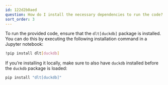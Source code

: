 ```yaml
---
id: 122d2b0aed
question: How do I install the necessary dependencies to run the code?
sort_order: 3
---
```


To run the provided code, ensure that the `dlt[duckdb]` package is installed. You can do this by executing the following installation command in a Jupyter notebook:

```bash
!pip install dlt[duckdb]
```

If you’re installing it locally, make sure to also have `duckdb` installed before the `duckdb` package is loaded:

```zsh
pip install "dlt[duckdb]"
```